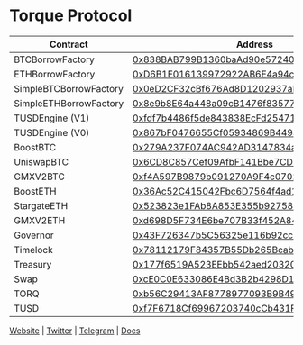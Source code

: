# Torque Protocol

| Contract       | Address       |
| -------------  | ------------- |
| BTCBorrowFactory      | [0x838BAB799B1360baAd90e572405650B9a1BFF57A](https://arbiscan.io/address/0x838BAB799B1360baAd90e572405650B9a1BFF57A) |
| ETHBorrowFactory      | [0xD6B1E016139972922AB6E4a94c065d5eCD8B18B1](https://arbiscan.io/address/0xD6B1E016139972922AB6E4a94c065d5eCD8B18B1) |
| SimpleBTCBorrowFactory      | [0x0eD2CF32cBf676Ad8D1202937aEE40FB3397d7bd](https://arbiscan.io/address/0x0eD2CF32cBf676Ad8D1202937aEE40FB3397d7bd) |
| SimpleETHBorrowFactory      | [0x8e9b8E64a448a09cB1476f835771E6A064e780b3](https://arbiscan.io/address/0x8e9b8E64a448a09cB1476f835771E6A064e780b3) |
| TUSDEngine (V1)     | [0xfdf7b4486f5de843838EcFd254711E06aF1f0641](https://arbiscan.io/address/0xfdf7b4486f5de843838EcFd254711E06aF1f0641) |
| TUSDEngine (V0)     | [0x867bF0476655Cf05934869B449a0be0ED534eA60](https://arbiscan.io/address/0x867bF0476655Cf05934869B449a0be0ED534eA60) |
| BoostBTC      | [0x279A237F074AC942AD3147834a3b8431b9a759dE](https://arbiscan.io/address/0x279A237F074AC942AD3147834a3b8431b9a759dE) |
| UniswapBTC      | [0x6CD8C857Cef09AfbF141Bbe7CD7df107B97A9c4b](https://arbiscan.io/address/0x6CD8C857Cef09AfbF141Bbe7CD7df107B97A9c4b) |
| GMXV2BTC      | [0xf4A597B9879b091270A9F4c07022ee7857A56A70](https://arbiscan.io/address/0xf4A597B9879b091270A9F4c07022ee7857A56A70) |
| BoostETH      | [0x36Ac52C415042Fbc6D7564f4ad1410094f214f92](https://arbiscan.io/address/0x36Ac52C415042Fbc6D7564f4ad1410094f214f92) |
| StargateETH      | [0x523823e1FAb8A853E355b927589d75f000dbA7a9](https://arbiscan.io/address/0x523823e1FAb8A853E355b927589d75f000dbA7a9) |
| GMXV2ETH      | [0xd698D5F734E6be707B33f452A840BA56159A81aD](https://arbiscan.io/address/0xd698D5F734E6be707B33f452A840BA56159A81aD) |
| Governor      | [0x43F726347b5C56325e116b92cc846C3cF50F16c7](https://arbiscan.io/address/0x43F726347b5C56325e116b92cc846C3cF50F16c7) |
| Timelock     | [0x78112179F84357B55Db265Bcabb8c9c6f1CcB850](https://arbiscan.io/address/0x78112179F84357B55Db265Bcabb8c9c6f1CcB850) |
| Treasury         | [0x177f6519A523EEbb542aed20320EFF9401bC47d0](https://arbiscan.io/address/0x177f6519A523EEbb542aed20320EFF9401bC47d0) |
| Swap     | [0xcE0C0E633086E4Bd3B2b4298D16b504490534411](https://arbiscan.io/address/0xcE0C0E633086E4Bd3B2b4298D16b504490534411) |
| TORQ         | [0xb56C29413AF8778977093B9B4947efEeA7136C36](https://arbiscan.io/token/0xb56c29413af8778977093b9b4947efeea7136c36) |
| TUSD     | [0xf7F6718Cf69967203740cCb431F6bDBff1E0FB68](https://arbiscan.io/token/0xf7f6718cf69967203740ccb431f6bdbff1e0fb68) |

[Website](https://torque.fi) | [Twitter](https://twitter.com/torquefi) | [Telegram](https://t.me/torquefi) | [Docs](https://docs.torque.fi)